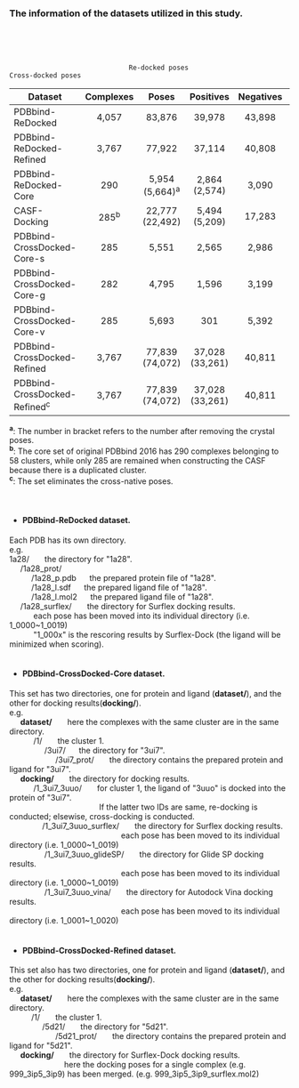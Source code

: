 ###  The information of the datasets utilized in this study.
<br/>  
<br/>	    
<br/>	    
	    
	 
                                  Re-docked poses                                   Cross-docked poses

|Dataset| Complexes | Poses  | Positives  |  Negatives |  Complexes | Poses  | Positives | 	Negatives|
| ------ | :------: | :------: | :------: | :------: | :------: | :-----: | :------: | :------: |
| PDBbind-ReDocked	| 4,057	| 83,876	| 39,978 | 	43,898	| /	| /	| /	| /| 
| PDBbind-ReDocked-Refined	| 3,767	| 77,922	| 37,114	| 40,808	| /	| /	| /	| /| 
| PDBbind-ReDocked-Core| 	290	| 5,954 (5,664)<sup>a</sup>	| 2,864 (2,574)	| 3,090	| /	| /	| /	| /
| CASF-Docking	| 285<sup>b</sup>	| 22,777 (22,492)	| 5,494 (5,209)	| 17,283	| /	| /	| /	| /| 
| PDBbind-CrossDocked-Core-s	| 285	| 5,551	| 2,565	| 2,986	| 1,058	| 20,859	| 5,872	| 14,987| 
| PDBbind-CrossDocked-Core-g	| 282	| 4,795	| 1,596	| 3,199	| 1,030	| 17,814	| 3,768	| 14,046| 
| PDBbind-CrossDocked-Core-v	| 285	| 5,693	| 301	| 5,392	| 1,058	| 21,145	| 740	| 20,405| 
| PDBbind-CrossDocked-Refined	| 3,767	| 77,839 (74,072)	| 37,028 (33,261)	| 40,811	| 90,002	| 1,874,433	| 1,499,702	| 374,731| 
| PDBbind-CrossDocked-Refined<sup>c</sup>	| 3,767	| 77,839 (74,072)	| 37,028 (33,261)	| 40,811	| 90,002	| 1,731,351	| 1,428,161	| 303,190| 

<sup>**a**</sup>: The number in bracket refers to the number after removing the crystal poses.     
<sup>**b**</sup>: The core set of original PDBbind 2016 has 290 complexes belonging to 58 clusters, while only 285 are remained when constructing the CASF because there is a duplicated cluster.     
<sup>**c**</sup>: The set eliminates the cross-native poses.      
<br/> 
<br/>  
*	#### PDBbind-ReDocked dataset.
Each PDB has its own directory.    
e.g.       
1a28/  &nbsp;&nbsp;&nbsp;&nbsp;&nbsp; the directory for "1a28".        
&nbsp;&nbsp;&nbsp;&nbsp;&nbsp;/1a28_prot/     
&nbsp;&nbsp;&nbsp;&nbsp;&nbsp;&nbsp;&nbsp;&nbsp;&nbsp;&nbsp;/1a28_p.pdb   &nbsp;&nbsp;&nbsp;&nbsp;&nbsp;the prepared protein file of "1a28".     
&nbsp;&nbsp;&nbsp;&nbsp;&nbsp;&nbsp;&nbsp;&nbsp;&nbsp;&nbsp;/1a28_l.sdf   &nbsp;&nbsp;&nbsp;&nbsp;&nbsp;the prepared ligand file of "1a28".      
&nbsp;&nbsp;&nbsp;&nbsp;&nbsp;&nbsp;&nbsp;&nbsp;&nbsp;&nbsp;/1a28_l.mol2  &nbsp;&nbsp;&nbsp;&nbsp;&nbsp;the prepared ligand file of "1a28".      
&nbsp;&nbsp;&nbsp;&nbsp;&nbsp;/1a28_surflex/   &nbsp;&nbsp;&nbsp;&nbsp;&nbsp; the directory for Surflex docking results.     
&nbsp;&nbsp;&nbsp;&nbsp;&nbsp;&nbsp;&nbsp;&nbsp;&nbsp;&nbsp; each pose has been moved into its individual directory (i.e. 1_0000~1_0019)     
&nbsp;&nbsp;&nbsp;&nbsp;&nbsp;&nbsp;&nbsp;&nbsp;&nbsp;&nbsp; "1_000x" is the rescoring results by Surflex-Dock (the ligand will be minimized when scoring).     
<br/> 					
*	#### PDBbind-CrossDocked-Core dataset.
This set has two directories, one for protein and ligand (**dataset/**), and the other for docking results(**docking/**).                
e.g.       
&nbsp;&nbsp;&nbsp;&nbsp;&nbsp;**dataset/** &nbsp;&nbsp;&nbsp;&nbsp;&nbsp; here the complexes with the same cluster are in the same directory.             
&nbsp;&nbsp;&nbsp;&nbsp;&nbsp;&nbsp;&nbsp;&nbsp;&nbsp;&nbsp; /1/ &nbsp;&nbsp;&nbsp;&nbsp;&nbsp; the cluster 1.                 
&nbsp;&nbsp;&nbsp;&nbsp;&nbsp;&nbsp;&nbsp;&nbsp;&nbsp;&nbsp;&nbsp;&nbsp;&nbsp;&nbsp;&nbsp; /3ui7/ &nbsp;&nbsp;&nbsp;&nbsp;&nbsp;the directory for "3ui7".               
&nbsp;&nbsp;&nbsp;&nbsp;&nbsp;&nbsp;&nbsp;&nbsp;&nbsp;&nbsp;&nbsp;&nbsp;&nbsp;&nbsp;&nbsp;&nbsp;&nbsp;&nbsp;&nbsp;&nbsp; /3ui7_prot/ &nbsp;&nbsp;&nbsp;&nbsp;&nbsp; the directory contains the prepared protein and ligand for "3ui7".                   
&nbsp;&nbsp;&nbsp;&nbsp;&nbsp;**docking/**  &nbsp;&nbsp;&nbsp;&nbsp;&nbsp; the directory for docking results.	                 
&nbsp;&nbsp;&nbsp;&nbsp;&nbsp;&nbsp;&nbsp;&nbsp;&nbsp;&nbsp; /1_3ui7_3uuo/  &nbsp;&nbsp;&nbsp;&nbsp;&nbsp; for cluster 1, the ligand of "3uuo" is docked into the protein of "3ui7".       
&nbsp;&nbsp;&nbsp;&nbsp;&nbsp;&nbsp;&nbsp;&nbsp;&nbsp;&nbsp;&nbsp;&nbsp;&nbsp;&nbsp;&nbsp;&nbsp;&nbsp;&nbsp;&nbsp;&nbsp;&nbsp;&nbsp;&nbsp;&nbsp;&nbsp;&nbsp;&nbsp;&nbsp;&nbsp;&nbsp;&nbsp;&nbsp;&nbsp;&nbsp;&nbsp;&nbsp;&nbsp;&nbsp;&nbsp;&nbsp; If the latter two IDs are same, re-docking is conducted; elsewise, cross-docking is conducted.               
&nbsp;&nbsp;&nbsp;&nbsp;&nbsp;&nbsp;&nbsp;&nbsp;&nbsp;&nbsp;&nbsp;&nbsp;&nbsp;&nbsp;&nbsp;/1_3ui7_3uuo_surflex/  &nbsp;&nbsp;&nbsp;&nbsp;&nbsp; the directory for Surflex docking results.             
&nbsp;&nbsp;&nbsp;&nbsp;&nbsp;&nbsp;&nbsp;&nbsp;&nbsp;&nbsp;&nbsp;&nbsp;&nbsp;&nbsp;&nbsp;&nbsp;&nbsp;&nbsp;&nbsp;&nbsp;&nbsp;&nbsp;&nbsp;&nbsp;&nbsp;&nbsp;&nbsp;&nbsp;&nbsp;&nbsp;&nbsp;&nbsp;&nbsp;&nbsp;&nbsp;&nbsp;&nbsp;&nbsp;&nbsp;&nbsp;&nbsp;&nbsp;&nbsp;&nbsp;&nbsp;&nbsp;&nbsp;&nbsp;&nbsp;&nbsp; each pose has been moved to its individual directory (i.e. 1_0000~1_0019)              
&nbsp;&nbsp;&nbsp;&nbsp;&nbsp;&nbsp;&nbsp;&nbsp;&nbsp;&nbsp;&nbsp;&nbsp;&nbsp;&nbsp;&nbsp; /1_3ui7_3uuo_glideSP/  &nbsp;&nbsp;&nbsp;&nbsp;&nbsp; the directory for Glide SP docking results.           
&nbsp;&nbsp;&nbsp;&nbsp;&nbsp;&nbsp;&nbsp;&nbsp;&nbsp;&nbsp;&nbsp;&nbsp;&nbsp;&nbsp;&nbsp;&nbsp;&nbsp;&nbsp;&nbsp;&nbsp;&nbsp;&nbsp;&nbsp;&nbsp;&nbsp;&nbsp;&nbsp;&nbsp;&nbsp;&nbsp;&nbsp;&nbsp;&nbsp;&nbsp;&nbsp;&nbsp;&nbsp;&nbsp;&nbsp;&nbsp;&nbsp;&nbsp;&nbsp;&nbsp;&nbsp;&nbsp;&nbsp;&nbsp;&nbsp;&nbsp; each pose has been moved to its individual directory (i.e. 1_0000~1_0019)                 
&nbsp;&nbsp;&nbsp;&nbsp;&nbsp;&nbsp;&nbsp;&nbsp;&nbsp;&nbsp;&nbsp;&nbsp;&nbsp;&nbsp;&nbsp; /1_3ui7_3uuo_vina/     &nbsp;&nbsp;&nbsp;&nbsp;&nbsp; the directory for Autodock Vina docking results.             
&nbsp;&nbsp;&nbsp;&nbsp;&nbsp;&nbsp;&nbsp;&nbsp;&nbsp;&nbsp;&nbsp;&nbsp;&nbsp;&nbsp;&nbsp;&nbsp;&nbsp;&nbsp;&nbsp;&nbsp;&nbsp;&nbsp;&nbsp;&nbsp;&nbsp;&nbsp;&nbsp;&nbsp;&nbsp;&nbsp;&nbsp;&nbsp;&nbsp;&nbsp;&nbsp;&nbsp;&nbsp;&nbsp;&nbsp;&nbsp;&nbsp;&nbsp;&nbsp;&nbsp;&nbsp;&nbsp;&nbsp;&nbsp;&nbsp;&nbsp; each pose has been moved to its individual directory (i.e. 1_0001~1_0020)		             
<br/> 									
*	#### PDBbind-CrossDocked-Refined dataset.      
This set also has two directories, one for protein and ligand (**dataset/**), and the other for docking results(**docking/**).         
e.g.       
&nbsp;&nbsp;&nbsp;&nbsp;&nbsp;**dataset/** &nbsp;&nbsp;&nbsp;&nbsp;&nbsp; here the complexes with the same cluster are in the same directory.     
&nbsp;&nbsp;&nbsp;&nbsp;&nbsp;&nbsp;&nbsp;&nbsp;&nbsp;&nbsp;/1/ &nbsp;&nbsp;&nbsp;&nbsp;&nbsp; the cluster 1.     
&nbsp;&nbsp;&nbsp;&nbsp;&nbsp;&nbsp;&nbsp;&nbsp;&nbsp;&nbsp;&nbsp;&nbsp;&nbsp;&nbsp;&nbsp;/5d21/ &nbsp;&nbsp;&nbsp;&nbsp;&nbsp; the directory for "5d21".     
&nbsp;&nbsp;&nbsp;&nbsp;&nbsp;&nbsp;&nbsp;&nbsp;&nbsp;&nbsp;&nbsp;&nbsp;&nbsp;&nbsp;&nbsp;&nbsp;&nbsp;&nbsp;&nbsp;&nbsp; /5d21_prot/ &nbsp;&nbsp;&nbsp;&nbsp;&nbsp; the directory contains the prepared protein and ligand for "5d21".     
&nbsp;&nbsp;&nbsp;&nbsp;&nbsp;**docking/** &nbsp;&nbsp;&nbsp;&nbsp;&nbsp; the directory for Surflex-Dock docking results.       
&nbsp;&nbsp;&nbsp;&nbsp;&nbsp;&nbsp;&nbsp;&nbsp;&nbsp;&nbsp;&nbsp;&nbsp;&nbsp;&nbsp;&nbsp;&nbsp;&nbsp;&nbsp;&nbsp;&nbsp;&nbsp;&nbsp;&nbsp;&nbsp;&nbsp;here the docking poses for a single complex (e.g. 999_3ip5_3ip9) has been merged. (e.g. 999_3ip5_3ip9_surflex.mol2)     




   
